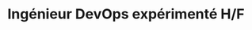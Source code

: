 ---
title: Ingénieur DevOps expérimenté H/F
icon: devops
summary: LOG recherche pour l'un de ses clients un expert DevOps expérimenté (>4 ans d'expérience)
publish_date: 2023-06-12T12:59:56.497Z
salary: de 50 k€ à 80 k€ bruts annuels selon expérience
starting_date: Septembre 2023
experience: 4 ans minimum
job_name: Ingénieur DevOps
job_status: Cadre du secteur privé
travel_area: Régionale
job_sector: Conseil en systèmes et logiciels informatiques
telework: Télétravail 2 à 4 jours par semaine
hr_name: Laetitia Bastiani
hr_email: recrutement@wearelog.fr
hr_phone: +33 6 23 33 94 74
hr_picture: ../../assets/uploads/lba.jpg
description:
  - Développer et maintenir le code d'infrastructure en utilisant des langages
    tels que Terraform et Azure Resource Manager, ainsi que des outils de
    gestion du code comme Git et pre-commit
  - Collaborer avec d'autres équipes informatiques pour concevoir, mettre en
    œuvre et maintenir des plans de reprise après sinistre et de continuité des
    activités
  - Développer et maintenir des politiques et des procédures de sécurité pour
    assurer la sécurité de l'infrastructure et des services
  - Rester à jour avec les nouvelles fonctionnalités et capacités Azure et
    recommander des modifications ou des mises à niveau si nécessaire
  - Fournir des conseils et une formation aux autres membres du personnel
    informatique sur les meilleures pratiques et procédures Azure
  - Participer à la rédaction et à la révision de la documentation technique,
    telle que le plan de reprise d'activité et le plan de sauvegarde
  - Analyser les dysfonctionnements technico-fonctionnels, diagnostiquer les
    causes et proposer des solutions d'amélioration automatisées
profile: 
  - "Maîtrise des technologies du cloud public, en particulier Microsoft Azure (certifications Microsoft recommandées : AZ-900, AZ-305)"
  - Connaissance des langages d'Infrastructure as Code tels que Terraform et Azure Resource Manager, ainsi que des outils de gestion du code comme Git et pre-commit
  - Compréhension des réseaux cloud, y compris les aspects tels que les réseaux virtuels, le peering et la résolution de nom privée et publique
  - Familiarité avec les méthodes Agile telles que Scrum et Kanban
  - Compétence dans les environnements Windows et Azure Active Directory Domain Services (AD DS)
  - Connaissance des bonnes pratiques de sécurisation des environnements cloud (firewalling, méthodes d’authn/authz)
---